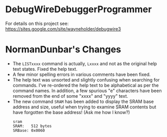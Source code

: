# DebugWireDebuggerProgrammer

For details on this project see: https://sites.google.com/site/wayneholder/debugwire3

# NormanDunbar's Changes

* The `LISTxxxx` command is actually, `Lxxxx` and not as the original help text states. Fixed the help text.
* A few minor spelling errors in various comments have been fixed.
* The help text was unsorted and slightly confusing when searching for commands. I've re-ordered the help text to be alphabetical as per the command names. In addition, a few spurious "e" characters have been removed from the end of some "xxxx" and "yyyy" text.
* The new command `SRAM` has been added to display the SRAM base address and size, useful when trying to examine SRAM contents but have forgotten the base address! (Ask me how I know?) 
   ```
   sram
   SRAM:   512 bytes
   SRBase: 0x0060
   ```
